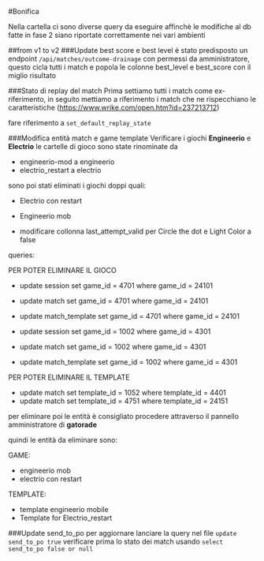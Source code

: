 #Bonifica

Nella cartella ci sono diverse query da eseguire affinchè le modifiche al db fatte in fase 2 siano riportate correttamente nei vari ambienti


##from v1 to v2
###Update best score e best level
è stato predisposto un endpoint
`/api/matches/outcome-drainage`
con permessi da amministratore,
questo cicla tutti i match e popola le colonne best\_level e best\_score con il miglio risultato 

###Stato di replay del match
Prima settiamo tutti i match come ex-riferimento, in seguito mettiamo a riferimento i match che ne rispecchiano le caratteristiche (https://www.wrike.com/open.htm?id=237213712)

fare riferimento a `set_default_replay_state`

###Modifica entità match e game template
Verificare i giochi **Engineerio** e **Electrio**
le cartelle di gioco sono state rinominate da 

- engineerio-mod a engineerio
- electrio_restart a electrio

sono poi stati eliminati i giochi doppi quali:  

- Electrio con restart
- Engineerio mob

- modificare collonna last_attempt_valid per Circle the dot e Light Color  a false

queries:

PER POTER ELIMINARE IL GIOCO

- update session set game_id = 4701 where game_id = 24101

- update match set game_id = 4701 where game_id = 24101
 
- update match_template set game_id = 4701 where game_id = 24101

- update session set game_id = 1002 where game_id = 4301
- update match set game_id = 1002 where game_id = 4301
- update match_template set game_id = 1002 where game_id = 4301

PER POTER ELIMINARE IL TEMPLATE

- update match set template_id = 1052 where template_id = 4401
- update match set template_id = 4751 where template_id = 24151

per eliminare poi le entità è consigliato procedere attraverso il pannello amministratore di **gatorade**

quindi le entità da eliminare sono:

GAME:

- engineerio mob
- electrio con restart

TEMPLATE:

- template engineerio mobile	
- Template for Electrio_restart	


###Update send\_to\_po
per aggiornare lanciare la query nel file `update send_to_po true` 
verificare prima lo stato dei match usando 
`select send_to_po false or null`